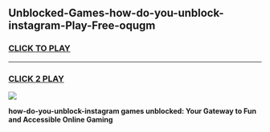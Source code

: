 
## Unblocked-Games-how-do-you-unblock-instagram-Play-Free-oqugm
<h3>
<a href="https://premium76.site?title=how-do-you-unblock-instagram&ref=21A">CLICK TO PLAY</a></h3>
<hr>

<h3>
<a href="https://premium76.site?title=how-do-you-unblock-instagram&ref=21A">CLICK 2 PLAY</a>
  
</h3>

<a href="https://premium76.site?title=how-do-you-unblock-instagram&ref=21A"><img src="https://clearcache.store/games.png"></a>


**how-do-you-unblock-instagram games unblocked: Your Gateway to Fun and Accessible Online Gaming**
